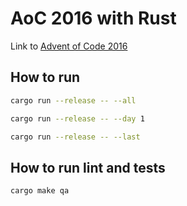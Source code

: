 # AoC 2016 with Rust

Link to [Advent of Code 2016](https://adventofcode.com/2016)

## How to run

```bash
cargo run --release -- --all
```

```bash
cargo run --release -- --day 1
```

```bash
cargo run --release -- --last
```

## How to run lint and tests

```bash
cargo make qa
```

